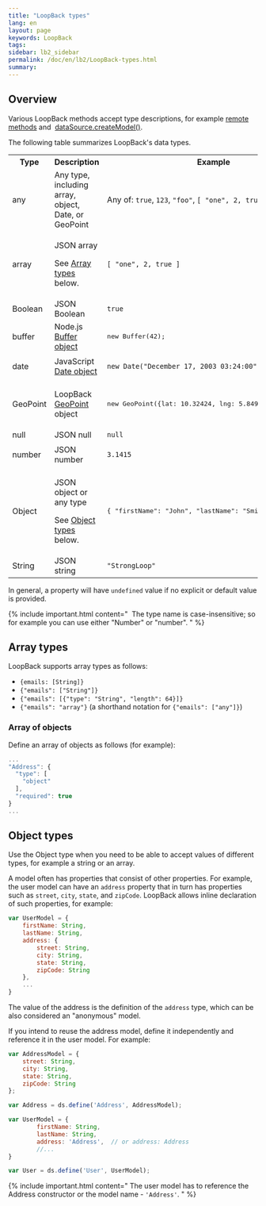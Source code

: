 ```yaml
---
title: "LoopBack types"
lang: en
layout: page
keywords: LoopBack
tags:
sidebar: lb2_sidebar
permalink: /doc/en/lb2/LoopBack-types.html
summary:
---
```


## Overview

Various LoopBack methods accept type descriptions, for example [remote methods](Remote-methods.html) and 
[dataSource.createModel()](http://apidocs.strongloop.com/loopback-datasource-juggler/#datasource-prototype-createmodel).

The following table summarizes LoopBack's data types.

<table>
  <tbody>
    <tr>
      <th>Type</th>
      <th>Description</th>
      <th>Example</th>
    </tr>
    <tr>
      <td>any</td>
      <td>Any type, including array, object, Date, or GeoPoint</td>
      <td>Any of: <code>true</code>, <code>123</code>, <code>"foo"</code>, <code>[ "one", 2, true ]</code></td>
    </tr>
    <tr>
      <td>array</td>
      <td>
        <p>JSON array</p>
        <p>See <a href="LoopBack-types.html#array-types">Array types</a> below.</p>
      </td>
      <td><code>[ "one", 2, true ]</code></td>
    </tr>
    <tr>
      <td>Boolean</td>
      <td>JSON Boolean</td>
      <td><code>true</code></td>
    </tr>
    <tr>
      <td>buffer</td>
      <td>Node.js <a href="http://nodejs.org/api/buffer.html" class="external-link" rel="nofollow">Buffer object</a></td>
      <td>
        <pre>new Buffer(42);</pre>
      </td>
    </tr>
    <tr>
      <td>date</td>
      <td>JavaScript <a href="https://developer.mozilla.org/en-US/docs/Web/JavaScript/Reference/Global_Objects/Date" class="external-link" rel="nofollow">Date object</a></td>
      <td>
        <p><code>new Date("December 17, 2003 03:24:00");</code></p>
      </td>
    </tr>
    <tr>
      <td>GeoPoint</td>
      <td>
        <p>LoopBack <a href="http://apidocs.strongloop.com/loopback-datasource-juggler/#geopoint" class="external-link" rel="nofollow">GeoPoint</a> object</p>
      </td>
      <td>
        <pre>new GeoPoint({lat: 10.32424, lng: 5.84978});</pre>
      </td>
    </tr>
    <tr>
      <td>null</td>
      <td>JSON null</td>
      <td><code>null</code></td>
    </tr>
    <tr>
      <td>number</td>
      <td>JSON number</td>
      <td>
        <p><code>3.1415</code></p>
      </td>
    </tr>
    <tr>
      <td>Object</td>
      <td>
        <p>JSON object or any type</p>
        <p>See <a href="LoopBack-types.html#object-types">Object types</a> below.</p>
      </td>
      <td>
        <pre class="de1">{ "firstName": "John", "lastName": "Smith", "age": 25 }</pre>
      </td>
    </tr>
    <tr>
      <td>String</td>
      <td>JSON string</td>
      <td><code>"StrongLoop"</code></td>
    </tr>
  </tbody>
</table>

In general, a property will have `undefined` value if no explicit or default value is provided.

{% include important.html content="
 The type name is case-insensitive; so for example you can use either \"Number\" or \"number\".
" %}

## Array types

LoopBack supports array types as follows:

* `{emails: [String]}`
* `{"emails": ["String"]}`
* `{"emails": [{"type": "String", "length": 64}]}`
* `{"emails": "array"}` (a shorthand notation for `{"emails": ["any"]}`)

### Array of objects

Define an array of objects as follows (for example):

```javascript
...
"Address": {
  "type": [
    "object"
  ],
  "required": true
}
...
```

## Object types

Use the Object type when you need to be able to accept values of different types, for example a string or an array.

A model often has properties that consist of other properties.
For example, the user model can have an `address` property that in turn has properties such as `street`, `city`, `state`, and `zipCode`.
LoopBack allows inline declaration of such properties, for example:

```javascript
var UserModel = {
    firstName: String,
    lastName: String,
    address: {
        street: String,
        city: String,
        state: String,
        zipCode: String
    },
    ...
}
```

The value of the address is the definition of the `address` type, which can be also considered an "anonymous" model.

If you intend to reuse the address model, define it independently and reference it in the user model. For example:

```javascript
var AddressModel = {
    street: String,
    city: String,
    state: String,
    zipCode: String
};

var Address = ds.define('Address', AddressModel);

var UserModel = {
        firstName: String,
        lastName: String,
        address: 'Address',  // or address: Address
        //...
}

var User = ds.define('User', UserModel);
```

{% include important.html content="
The user model has to reference the Address constructor or the model name - `'Address'`.
" %}
